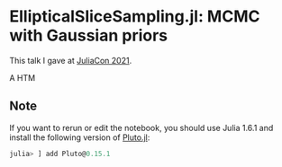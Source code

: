 # EllipticalSliceSampling.jl: MCMC with Gaussian priors

This talk I gave at [JuliaCon 2021](https://juliacon.org/2021/).

A HTM

## Note

If you want to rerun or edit the notebook, you should use Julia 1.6.1 and install the following version of [Pluto.jl](https://github.com/fonsp/Pluto.jl):
```julia
julia> ] add Pluto@0.15.1
```
